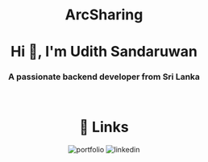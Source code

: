 <h1 align="center">ArcSharing</h1>

<h1 align="center">Hi 👋, I'm Udith Sandaruwan</h1>
<h3 align="center">A passionate backend developer from Sri Lanka</h3>
</br>
<h1 align="center">🔗 Links </h1>

<p align="center">
  <a href="https://udithsandaruwan.xyz/" style="text-decoration: none;">
    <img src="https://img.shields.io/badge/my_portfolio-000?style=for-the-badge&logo=ko-fi&logoColor=white" alt="portfolio">
  </a>
  <a href="https://www.linkedin.com/in/udithsandaruwan" style="text-decoration: none;">
    <img src="https://img.shields.io/badge/linkedin-0A66C2?style=for-the-badge&logo=linkedin&logoColor=white" alt="linkedin">
  </a>
</p>
